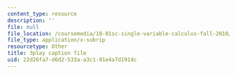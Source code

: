 ```yaml
---
content_type: resource
description: ''
file: null
file_location: /coursemedia/18-01sc-single-variable-calculus-fall-2010/22d26fa7d6d2533aa3c191e4a7d1914c_4sTKcvYMNxk.vtt
file_type: application/x-subrip
resourcetype: Other
title: 3play caption file
uid: 22d26fa7-d6d2-533a-a3c1-91e4a7d1914c
---
```

